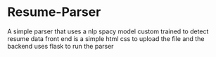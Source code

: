# Resume-Parser
A simple parser that uses a nlp spacy model custom trained to detect resume data front end is a simple html css to upload the file and the backend uses flask to run the parser
